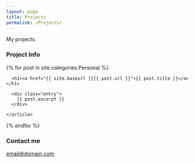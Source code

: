 ```yaml
---
layout: page
title: Projects
permalink: /Projects/
---
```


My projects

### Project Info

<div class="posts">
  {% for post in site.categories.Personal %}
    <article class="post">

      <h1><a href="{{ site.baseurl }}{{ post.url }}">{{ post.title }}</a></h1>

      <div class="entry">
        {{ post.excerpt }}
      </div>

    </article>
  {% endfor %}
</div>

### Contact me

[email@domain.com](mailto:email@domain.com)
